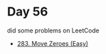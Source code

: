 # Day 56

did some problems on LeetCode

- [283. Move Zeroes (Easy)](https://leetcode.com/problems/move-zeroes/description/?envType=study-plan-v2&envId=leetcode-75)
